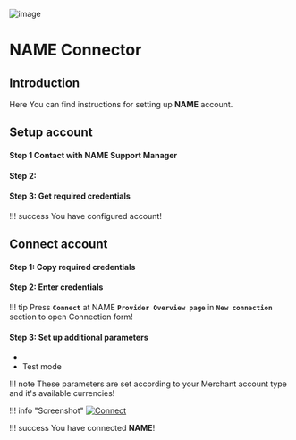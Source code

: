 ![image](https://static.openfintech.io/payment_providers/name/logo.svg?w=400)

# NAME Connector

## Introduction

Here You can find  instructions for setting up **NAME**  account.

## Setup account

#### Step 1 Contact with NAME Support Manager


#### Step 2: 



#### Step 3: Get required credentials


!!! success
    You have configured account!




## Connect account

#### Step 1: Copy required credentials


#### Step 2: Enter credentials


!!! tip
    Press **`Connect`** at NAME **`Provider Overview page`** in **`New connection`** section to open Connection form!


#### Step 3: Set up additional parameters 

-  
-  Test mode

!!! note
    These parameters are set according to your Merchant account type and it's available currencies!



!!! info "Screenshot"
    [![Connect](images/name_connect.png)](images/name_connect.png)


!!! success
    You have connected **NAME**!
